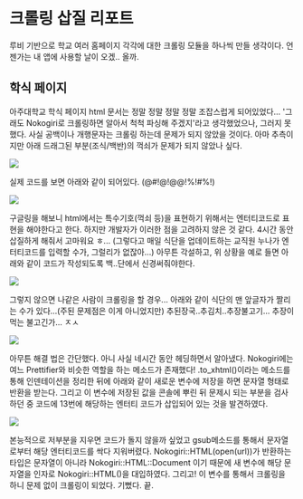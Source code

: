 # 크롤링 삽질 리포트

루비 기반으로 학교 여러 홈페이지 각각에 대한 크롤링 모듈을 하나씩 만들 생각이다.
언젠가는 내 앱에 사용할 날이 오겠.. 올까.

학식 페이지
---------

아주대학교 학식 페이지 html 문서는 정말 정말 정말 정말 조잡스럽게 되어있었다...
'그래도 Nokogiri로 크롤링하면 알아서 척척 파싱해 주겠지'라고 생각했었으나,
그러지 못했다. 사실 공백이나 개행문자는 크롤링 하는데 문제가 되지 않았을 것이다.
아마 추측이지만 아래 드래그된 부분(조식/백반)의 꺽쇠가 문제가 되지 않았나 싶다.

<img src="https://user-images.githubusercontent.com/31656287/38167157-a7719418-356b-11e8-95bf-c5a8160a9b9d.png">

실제 코드를 보면 아래와 같이 되어있다. (@#!@$!@$@!%!#%!)

<img src="https://user-images.githubusercontent.com/31656287/38167158-a8b32e72-356b-11e8-950a-1a8d966f4a8e.png">

구글링을 해보니 html에서는 특수기호(꺽쇠 등)을 표현하기 위해서는 엔터티코드로 
표현을 해야한다고 한다. 하지만 개발자가 이러한 점을 고려하지 않은 것 같다. 4시간 동안 삽질하게 해줘서 고마워요 ㅎ...
(그렇다고 매일 식단을 업데이트하는 교직원 누나가 엔터티코드를 입력할 수가, 그럴리가 없잖아...)
아무튼 각설하고, 위 상황을 예로 들면 아래와 같이 코드가 작성되도록 백..단에서 신경써줘야한다.

<img src="https://user-images.githubusercontent.com/31656287/38167159-aa4524b6-356b-11e8-97d9-3daf2168ef1e.png">

그렇지 않으면 나같은 사람이 크롤링을 할 경우... 아래와 같이 식단의 맨 앞글자가 짤리는 수가 있다...(주된 문제점은 이게 아니었지만)
추된장국..추김치..추장불고기... 추장이 먹는 불고긴가... ㅈㅅ

<img src="https://user-images.githubusercontent.com/31656287/38167187-323177b2-356c-11e8-92f2-b9366467fc1b.png">

아무튼 해결 법은 간단했다. 아니 사실 네시간 동안 헤딩하면서 알아냈다. Nokogiri에는
여느 Prettifier와 비슷한 역할을 하는 메소드가 존재했다! .to_xhtml()이라는 메소드를 통해
인덴테이션을 정리한 뒤에 아래와 같이 새로운 변수에 저장을 하면 문자열 형태로 반환을 받는다.
그리고 이 변수에 저장된 값을 콘솔에 뿌린 뒤 문제시 되는 부분을 검사하던 중 코드에
13번에 해당하는 엔터티 코드가 삽입되어 있는 것을 발견하였다. 

<img src="https://user-images.githubusercontent.com/31656287/38167188-34355844-356c-11e8-91e6-0adc034c33cb.png">

본능적으로 저부분을 지우면 코드가 돌지 않을까 싶었고 gsub메소드를 통해서 문자열로부터 해당 엔터티코드를 싹다 지워버렸다.
Nokogiri::HTML(open(url))가 반환하는 타입은 문자열이 아니라 Nokogiri::HTML::Document
이기 때문에 새 변수에 해당 문자열을 인자로 Nokogiri::HTML()을 대입하였다.
그리고! 이 변수를 통해서 크롤링을 하니 문제 없이 크롤링이 되었다. 기뻤다. 끝.
